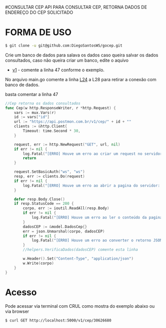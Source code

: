 #CONSULTAR CEP
API PARA CONSULTAR CEP, RETORNA DADOS DE ENDEREÇO DO CEP SOLICITADO

# FORMA DE USO

``` bash
$ git clone -u git@github.com:DiegoSantosWS/gocep.git
```
Crie um banco de dados para salava os dados caso queira salvar os dados consultados, caso não queira criar um banco, edite o aquivo


* [v1](https://github.com/DiegoSantosWS/gocep/blob/master/controlls/v1.go#L47) - comente a linha 47 conforme o exemplo.

No arquivo main.go comente a linha [L24](https://github.com/DiegoSantosWS/gocep/blob/master/main.go#L24) a L28 para retirar a conexão com banco de dados.


basta comentar a linha 47

```go 
//Cep retorna os dados consultados
func Cep(w http.ResponseWriter, r *http.Request) {
    vars := mux.Vars(r)
    id := vars["id"]
    url := "https://api.postmon.com.br/v1/cep/" + id + ""
    clients := &http.Client{
        Timeout: time.Second * 30,
    }

    request, err := http.NewRequest("GET", url, nil)
    if err != nil {
        log.Fatal("[ERRO] Houve um erro ao criar um request no servidor: ", err.Error())
        return
    }

    request.SetBasicAuth("ws", "ws")
    resp, err := clients.Do(request)
    if err != nil {
        log.Fatal("[ERRO] Houve um erro ao abrir a pagina do servidor: ", err.Error())
    }

    defer resp.Body.Close()
    if resp.StatusCode == 200 {
        corpo, err := ioutil.ReadAll(resp.Body)
        if err != nil {
            log.Fatal("[ERRO] Houve um erro ao ler o conteúdo da pagina do servidor. Erro: ", err.Error())
        }
        dadosCEP := &model.DadosCep{}
        err = json.Unmarshal(corpo, dadosCEP)
        if err != nil {
            log.Fatal("[ERRO] Houve um erro ao converter o retorno JSON do servidor. ERRO: ", err.Error())
        }
        //helpers.VerificaDados(dadosCEP) comente esta linha

        w.Header().Set("Content-Type", "application/json")
        w.Write(corpo)
    }
}
```


# Acesso

Pode acessar via terminal com CRUL como mostra do exemplo abaixo ou via browser
``` bash
$ curl GET http://localhost:5000/v1/cep/30626680
```